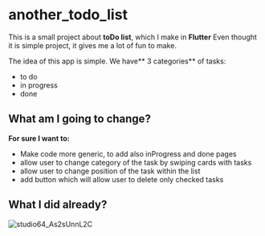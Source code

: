 # another_todo_list

This is a small project about **toDo list**, which I make in **Flutter**
Even thought it is simple project, it gives me a lot of fun to make.

The idea of this app is simple. We have** 3 categories** of tasks:
- to do
- in progress
- done

## What am I going to change?
**For sure I want to:**
- Make code more generic, to add also inProgress and done pages
- allow user to change category of the task by swiping cards with tasks
- allow user to change position of the task within the list
- add button which will allow user to delete only checked tasks

  
## What I did already?
![studio64_As2sUnnL2C](https://github.com/KamilTaras/another_todo_list/assets/116663154/4da1425c-645d-4f46-9ff2-7a87d4f0ea7c)



